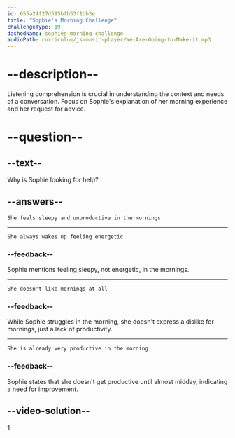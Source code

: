 ```yaml
---
id: 655a24f27d595bfb53f1bb3e
title: "Sophie's Morning Challenge"
challengeType: 19
dashedName: sophies-morning-challenge
audioPath: curriculum/js-music-player/We-Are-Going-to-Make-it.mp3
---
```


<!--
AUDIO REFERENCE: 
Sophie: So, I'm here because I feel sleepy during the mornings. I don't get productive until it's almost midday. Do you have any tips on how to have a healthy morning routine?
-->

# --description--

Listening comprehension is crucial in understanding the context and needs of a conversation. Focus on Sophie's explanation of her morning experience and her request for advice.

# --question--

## --text--

Why is Sophie looking for help?

## --answers--

`She feels sleepy and unproductive in the mornings`

---

`She always wakes up feeling energetic`

### --feedback--

Sophie mentions feeling sleepy, not energetic, in the mornings.

---

`She doesn't like mornings at all`

### --feedback--

While Sophie struggles in the morning, she doesn't express a dislike for mornings, just a lack of productivity.

---

`She is already very productive in the morning`

### --feedback--

Sophie states that she doesn't get productive until almost midday, indicating a need for improvement.

## --video-solution--

1
